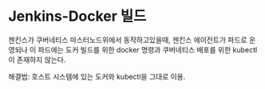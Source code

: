 # Jenkins-Docker 빌드

젠킨스가 쿠버네티스 마스터노드위에서 동작하고있을때, 젠킨스 에이전트가 파드로 운영되나 이 파드에는 도커 빌드를 위한 docker 명령과 쿠버네티스 배포를 위한 kubectl이 존재하지 않는다. 

해결법: 호스트 시스템에 있는 도커와 kubectl을 그대로 이용.

